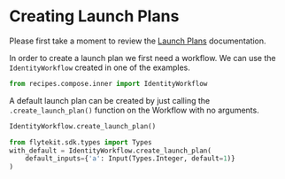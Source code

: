 # Creating Launch Plans

Please first take a moment to review the [Launch Plans](https://docs.lyft.net/eng/flytedocs/user/concepts/launchplans_schedules.html#launch-plans) documentation.

In order to create a launch plan we first need a workflow. We can use the `IdentityWorkflow` created in one of the examples.

```python
from recipes.compose.inner import IdentityWorkflow
```

A default launch plan can be created by just calling the `.create_launch_plan()` function on the Workflow with no arguments.
```python
IdentityWorkflow.create_launch_plan()
```

```python
from flytekit.sdk.types import Types
with_default = IdentityWorkflow.create_launch_plan(
    default_inputs={'a': Input(Types.Integer, default=1)}
)
```
